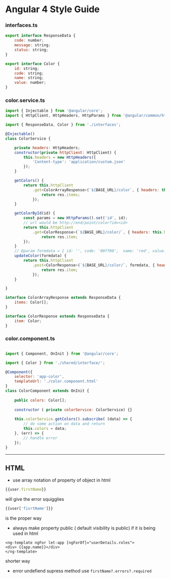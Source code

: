 
# Angular 4 Style Guide

### interfaces.ts

```js
export interface ResponseData {
    code: number;
    message: string;
    status: string;
}

export interface Color {
    id: string;
    code: string;
    name: string;
    value: number;
}
```

### color.service.ts

```js
import { Injectable } from '@angular/core';
import { HttpClient, HttpHeaders, HttpParams } from '@angular/common/http';

import { ResponseData, Color } from './interfaces';

@Injectable()
class ColorService {

    private headers: HttpHeaders;
    constructor(private httpClient: HttpClient) {
        this.headers = new HttpHeaders({
            'Content-type': 'application/custom.json'
        });
    }

    getColors() {
        return this.httpClient
            .get<ColorArrayResponse>(`${BASE_URL}/color`, { headers: this.headers }).map((res) => {
                return res.items;
            });
    }

    getColorById(id) {
        const params = new HttpParams().set('id', id);
        // url would be http://end/point/color?id=<id>
        return this.httpClient
            .get<ColorResponse>(`${BASE_URL}/color/`, { headers: this.headers, params }).map((res) => {
                return res.item;
        });
    }
    // @param formdata = { id: '', code: '00ff00',  name: 'red', value: 25 }
    updateColor(formdata) { 
        return this.httpClient
            .post<ColorResponse>(`${BASE_URL}/color/`, formdata, { headers: this.headers }).map((res) => {
                return res.item;
            });
    }

}

interface ColorArrayResponse extends ResponseData {
    items: Color[];
}

interface ColorResponse extends ResponseData {
    item: Color;
}

```

### color.component.ts

```js

import { Component, OnInit } from '@angular/core';

import { Color } from './shared/interface/';

@Component({
    selector: 'app-color',
    templateUrl: './color.component.html'
}
class ColorComponent extends OnInit {
    
    public colors: Color[]; 
    
    constructor ( private colorService: ColorService) {}
    
    this.colorService.getColors().subscribe( (data) => {
        // do some action on data and return
        this.colors = data;
    }, (err) => {
        // handle error
    });
}
```
----

## HTML
- use array notation of property of object in html

```js
{{user.firstName}}
``` 
will give the error squigglies

```js
{{user['fisrtName']}}
``` 

is the proper way


- always make property public ( default visibility is public) if it is being used in html

```
<ng-template ngFor let-app [ngForOf]="userDetails.roles">
<div> {{app.name}}</div>
</ng-template>
```

shorter way

<div *ngFor="let app for userDetail['roles']>{{app.name}}</div>


- use `[InnerHTML]` instead of interploation `{{}}` when value is not changing in HTML 

<p [InnerHTML]="''.concat(user.firstName, ' ', user.lastName)"></p>

- error undefiend supress method
    use ` firstName?.errors?.required `


